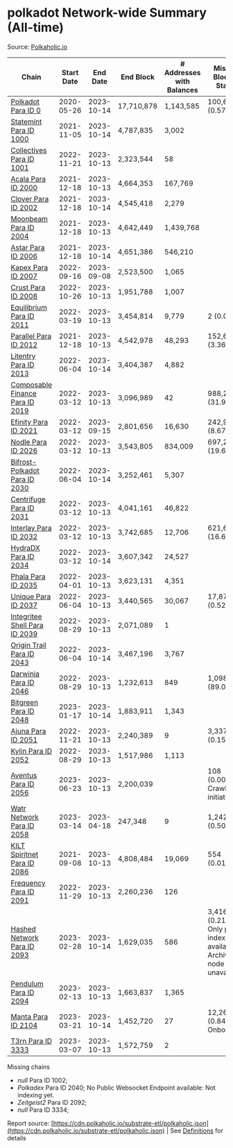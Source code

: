 # polkadot Network-wide Summary (All-time)

Source: [Polkaholic.io](https://polkaholic.io)


| Chain            | Start Date | End Date | End Block | # Addresses with Balances | Missing Blocks / Status |
| ---------------- | ---------- | ---------| --------- | ------------------------- | ----------------------- |
| [Polkadot Para ID 0](/polkadot/0-polkadot) | 2020-05-26 | 2023-10-14 | 17,710,878 |  1,143,585 | 100,603 (0.57%)  |
| [Statemint Para ID 1000](/polkadot/1000-statemint) | 2021-11-05 | 2023-10-14 | 4,787,835 |  3,002 |    |
| [Collectives Para ID 1001](/polkadot/1001-collectives) | 2022-11-21 | 2023-10-13 | 2,323,544 |  58 |    |
| [Acala Para ID 2000](/polkadot/2000-acala) | 2021-12-18 | 2023-10-13 | 4,664,353 |  167,769 |    |
| [Clover Para ID 2002](/polkadot/2002-clover) | 2021-12-18 | 2023-10-14 | 4,545,418 |  2,279 |    |
| [Moonbeam Para ID 2004](/polkadot/2004-moonbeam) | 2021-12-18 | 2023-10-13 | 4,642,449 |  1,439,768 |    |
| [Astar Para ID 2006](/polkadot/2006-astar) | 2021-12-18 | 2023-10-14 | 4,651,386 |  546,210 |    |
| [Kapex Para ID 2007](/polkadot/2007-kapex) | 2022-09-16 | 2023-09-08 | 2,523,500 |  1,065 |    |
| [Crust Para ID 2008](/polkadot/2008-crust) | 2022-10-26 | 2023-10-13 | 1,951,788 |  1,007 |    |
| [Equilibrium Para ID 2011](/polkadot/2011-equilibrium) | 2022-03-19 | 2023-10-13 | 3,454,814 |  9,779 | 2 (0.00%)  |
| [Parallel Para ID 2012](/polkadot/2012-parallel) | 2021-12-18 | 2023-10-13 | 4,542,978 |  48,293 | 152,617 (3.36%)  |
| [Litentry Para ID 2013](/polkadot/2013-litentry) | 2022-06-04 | 2023-10-14 | 3,404,387 |  4,882 |    |
| [Composable Finance Para ID 2019](/polkadot/2019-composable) | 2022-03-12 | 2023-10-13 | 3,096,989 |  42 | 988,228 (31.91%)  |
| [Efinity Para ID 2021](/polkadot/2021-efinity) | 2022-03-12 | 2023-09-15 | 2,801,656 |  16,630 | 242,949 (8.67%)  |
| [Nodle Para ID 2026](/polkadot/2026-nodle) | 2022-03-12 | 2023-10-13 | 3,543,805 |  834,009 | 697,249 (19.68%)  |
| [Bifrost-Polkadot Para ID 2030](/polkadot/2030-bifrost-dot) | 2022-06-04 | 2023-10-14 | 3,252,461 |  5,307 |    |
| [Centrifuge Para ID 2031](/polkadot/2031-centrifuge) | 2022-03-12 | 2023-10-13 | 4,041,161 |  46,822 |    |
| [Interlay Para ID 2032](/polkadot/2032-interlay) | 2022-03-12 | 2023-10-13 | 3,742,685 |  12,706 | 621,626 (16.61%)  |
| [HydraDX Para ID 2034](/polkadot/2034-hydradx) | 2022-03-12 | 2023-10-14 | 3,607,342 |  24,527 |    |
| [Phala Para ID 2035](/polkadot/2035-phala) | 2022-04-01 | 2023-10-13 | 3,623,131 |  4,351 |    |
| [Unique Para ID 2037](/polkadot/2037-unique) | 2022-06-04 | 2023-10-13 | 3,440,565 |  30,067 | 17,877 (0.52%)  |
| [Integritee Shell Para ID 2039](/polkadot/2039-integritee-shell) | 2022-08-29 | 2023-10-13 | 2,071,089 |  1 |    |
| [Origin Trail Para ID 2043](/polkadot/2043-origintrail) | 2022-06-04 | 2023-10-14 | 3,467,196 |  3,767 |    |
| [Darwinia Para ID 2046](/polkadot/2046-darwinia) | 2022-08-29 | 2023-10-13 | 1,232,613 |  849 | 1,098,047 (89.08%)  |
| [Bitgreen Para ID 2048](/polkadot/2048-bitgreen) | 2023-01-17 | 2023-10-14 | 1,883,911 |  1,343 |    |
| [Ajuna Para ID 2051](/polkadot/2051-ajuna) | 2022-11-21 | 2023-10-13 | 2,240,389 |  9 | 3,337 (0.15%)  |
| [Kylin Para ID 2052](/polkadot/2052-kylin) | 2022-08-29 | 2023-10-13 | 1,517,986 |  1,113 |    |
| [Aventus Para ID 2056](/polkadot/2056-aventus) | 2023-06-23 | 2023-10-13 | 2,200,039 |   | 108 (0.00%) Crawling initiated |
| [Watr Network Para ID 2058](/polkadot/2058-watr) | 2023-03-14 | 2023-04-18 | 247,348 |  9 | 1,242 (0.50%)  |
| [KILT Spiritnet Para ID 2086](/polkadot/2086-kilt) | 2021-09-08 | 2023-10-13 | 4,808,484 |  19,069 | 554 (0.01%)  |
| [Frequency Para ID 2091](/polkadot/2091-frequency) | 2022-11-29 | 2023-10-13 | 2,260,236 |  126 |    |
| [Hashed Network Para ID 2093](/polkadot/2093-hashed) | 2023-02-28 | 2023-10-14 | 1,629,035 |  586 | 3,416 (0.21%) Only partial index available: Archive node unavailable |
| [Pendulum Para ID 2094](/polkadot/2094-pendulum) | 2023-02-13 | 2023-10-13 | 1,663,837 |  1,365 |    |
| [Manta Para ID 2104](/polkadot/2104-manta) | 2023-03-21 | 2023-10-14 | 1,452,720 |  27 | 12,262 (0.84%) Onboarding |
| [T3rn Para ID 3333](/polkadot/3333-t3rn) | 2023-03-07 | 2023-10-13 | 1,572,759 |  2 |    |

Missing chains


* *null* Para ID 1002; 
* *Polkadex* Para ID 2040; No Public Websocket Endpoint available: Not indexing yet.
* *Zeitgeist2* Para ID 2092; 
* *null* Para ID 3334; 

Report source: [https://cdn.polkaholic.io/substrate-etl/polkaholic.json](https://cdn.polkaholic.io/substrate-etl/polkaholic.json) | See [Definitions](/DEFINITIONS.md) for details
